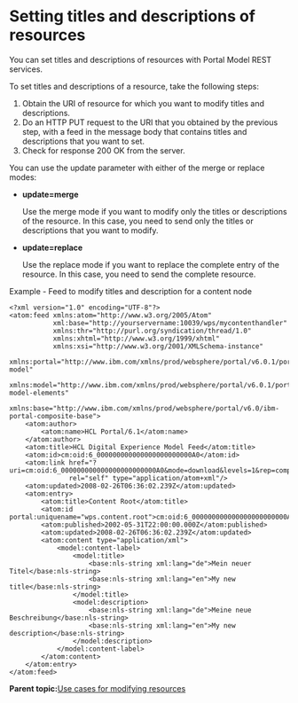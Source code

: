 # Setting titles and descriptions of resources

You can set titles and descriptions of resources with Portal Model REST services.

To set titles and descriptions of a resource, take the following steps:

1.  Obtain the URI of resource for which you want to modify titles and descriptions.
2.  Do an HTTP PUT request to the URI that you obtained by the previous step, with a feed in the message body that contains titles and descriptions that you want to set.
3.  Check for response 200 OK from the server.

You can use the update parameter with either of the merge or replace modes:

-   **update=merge**

    Use the merge mode if you want to modify only the titles or descriptions of the resource. In this case, you need to send only the titles or descriptions that you want to modify.

-   **update=replace**

    Use the replace mode if you want to replace the complete entry of the resource. In this case, you need to send the complete resource.


Example - Feed to modify titles and description for a content node

```
<?xml version="1.0" encoding="UTF-8"?>
<atom:feed xmlns:atom="http://www.w3.org/2005/Atom" 
           xml:base="http://yourservername:10039/wps/mycontenthandler" 
           xmlns:thr="http://purl.org/syndication/thread/1.0" 
           xmlns:xhtml="http://www.w3.org/1999/xhtml" 
           xmlns:xsi="http://www.w3.org/2001/XMLSchema-instance" 
           xmlns:portal="http://www.ibm.com/xmlns/prod/websphere/portal/v6.0.1/portal-model"    
           xmlns:model="http://www.ibm.com/xmlns/prod/websphere/portal/v6.0.1/portal-model-elements"  
           xmlns:base="http://www.ibm.com/xmlns/prod/websphere/portal/v6.0/ibm-portal-composite-base">
    <atom:author>
        <atom:name>HCL Portal/6.1</atom:name>
    </atom:author>
    <atom:title>HCL Digital Experience Model Feed</atom:title>
    <atom:id>cm:oid:6_000000000000000000000000A0</atom:id>
    <atom:link href="?uri=cm:oid:6_000000000000000000000000A0&mode=download&levels=1&rep=compact" 
               rel="self" type="application/atom+xml"/>
    <atom:updated>2008-02-26T06:36:02.239Z</atom:updated>
    <atom:entry>
        <atom:title>Content Root</atom:title>
        <atom:id portal:uniquename="wps.content.root">cm:oid:6_000000000000000000000000A0</atom:id>
        <atom:published>2002-05-31T22:00:00.000Z</atom:published>
        <atom:updated>2008-02-26T06:36:02.239Z</atom:updated>
        <atom:content type="application/xml">
            <model:content-label>
                <model:title>
                    <base:nls-string xml:lang="de">Mein neuer Titel</base:nls-string>
                    <base:nls-string xml:lang="en">My new title</base:nls-string>
                </model:title>
                <model:description>
                    <base:nls-string xml:lang="de">Meine neue Beschreibung</base:nls-string>
                    <base:nls-string xml:lang="en">My new description</base:nls-string>
                </model:description>
            </model:content-label>
        </atom:content>
    </atom:entry>
</atom:feed>

```

**Parent topic:**[Use cases for modifying resources](../dev/rest_feed_mod_resrc.md)

